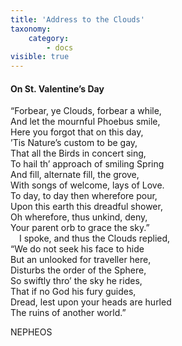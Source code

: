 ```yaml
---
title: 'Address to the Clouds'
taxonomy:
    category:
        - docs
visible: true
---
```


#### On St. Valentine’s Day

“Forbear, ye Clouds, forbear a while,  
And let the mournful Phoebus smile,  
Here you forgot that on this day,  
’Tis Nature’s custom to be gay,  
That all the Birds in concert sing,  
To hail th’ approach of smiling Spring  
And fill, alternate fill, the grove,  
With songs of welcome, lays of Love.  
To day, to day then wherefore pour,  
Upon this earth this dreadful shower,  
Oh wherefore, thus unkind, deny,  
Your parent orb to grace the sky.”  
&emsp;I spoke, and thus the Clouds replied,  
“We do not seek his face to hide  
But an unlooked for traveller here,  
Disturbs the order of the Sphere,  
So swiftly thro’ the sky he rides,  
That if no God his fury guides,  
Dread, lest upon your heads are hurled  
The ruins of another world.”

NEPHEOS